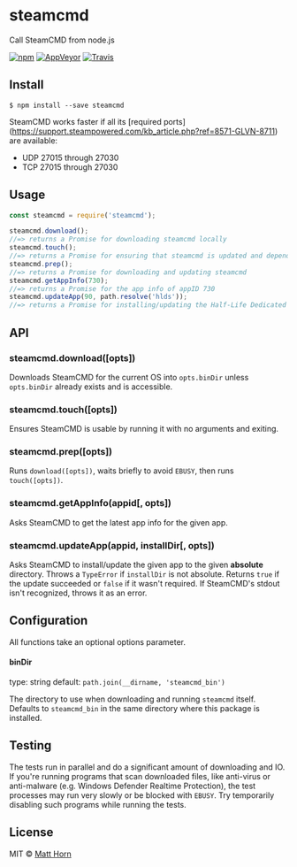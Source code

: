 # steamcmd

Call SteamCMD from node.js

[![npm](https://img.shields.io/npm/dt/steamcmd.svg?style=flat-square)](https://www.npmjs.com/package/steamcmd)
[![AppVeyor](https://img.shields.io/appveyor/ci/mathphreak/node-steamcmd.svg?style=flat-square&label=Windows+build)](https://ci.appveyor.com/project/mathphreak/node-steamcmd)
[![Travis](https://img.shields.io/travis/mathphreak/node-steamcmd.svg?style=flat-square&label=OS+X+%2F+Linux+build)](https://travis-ci.org/mathphreak/node-steamcmd)

## Install

```
$ npm install --save steamcmd
```

SteamCMD works faster if all its [required ports]
(https://support.steampowered.com/kb_article.php?ref=8571-GLVN-8711)
are available:
* UDP 27015 through 27030
* TCP 27015 through 27030

## Usage

```js
const steamcmd = require('steamcmd');

steamcmd.download();
//=> returns a Promise for downloading steamcmd locally
steamcmd.touch();
//=> returns a Promise for ensuring that steamcmd is updated and dependencies exist
steamcmd.prep();
//=> returns a Promise for downloading and updating steamcmd
steamcmd.getAppInfo(730);
//=> returns a Promise for the app info of appID 730
steamcmd.updateApp(90, path.resolve('hlds'));
//=> returns a Promise for installing/updating the Half-Life Dedicated Server into 'hlds'
```

## API

### steamcmd.download([opts])
Downloads SteamCMD for the current OS into `opts.binDir`
unless `opts.binDir` already exists and is accessible.

### steamcmd.touch([opts])
Ensures SteamCMD is usable by running it with no arguments and exiting.

### steamcmd.prep([opts])
Runs `download([opts])`, waits briefly to avoid `EBUSY`, then runs
`touch([opts])`.

### steamcmd.getAppInfo(appid[, opts])
Asks SteamCMD to get the latest app info for the given app.

### steamcmd.updateApp(appid, installDir[, opts])
Asks SteamCMD to install/update the given app to the given **absolute**
directory. Throws a `TypeError` if `installDir` is not absolute.
Returns `true` if the update succeeded or `false` if it wasn't required.
If SteamCMD's stdout isn't recognized, throws it as an error.

## Configuration

All functions take an optional options parameter.

#### binDir

type: string
default: `path.join(__dirname, 'steamcmd_bin')`

The directory to use when downloading and running `steamcmd` itself.
Defaults to `steamcmd_bin` in the same directory where this package is installed.

## Testing

The tests run in parallel and do a significant amount of downloading and IO.
If you're running programs that scan downloaded files, like anti-virus or
anti-malware (e.g. Windows Defender Realtime Protection), the test processes
may run very slowly or be blocked with `EBUSY`. Try temporarily disabling such
programs while running the tests.

## License

MIT © [Matt Horn](http://www.matthorn.tech)
